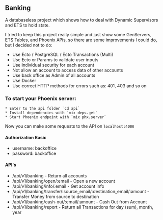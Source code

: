 ## Banking
A databaseless project which shows how to deal with Dynamic Supervisors and ETS to hold state.

I tried to keep this project really simple and just show some GenServers, ETS Tables, and Phoenix APis, so there are some improvements I could do, but I decided not to do:

  * Use Ecto / PostgreSQL / Ecto Transactions (Multi)
  * Use Ecto or Params to validate user inputs
  * Use individual security for each account
  * Not allow an account to access data of other accounts
  * Use back office as Admin of all accounts
  * Use Docker
  * Use correct HTTP methods for errors such as: 401, 403 and so on

### To start your Phoenix server:

    * Enter to the api folder `cd api`
    * Install dependencies with `mix deps.get`
    * Start Phoenix endpoint with `mix phx.server`

  Now you can make some requests to the API on `localhost:4000`

#### Authorization Basic
- username: backoffice
- password: backoffice

#### API's
- /api/v1/banking - Return all accounts
- /api/v1/banking/open/:email - Open a new account
- /api/v1/banking/info/:email - Get account info
- /api/v1/banking/transfer/:source_email/:destination_email/:amount - Transfer Money from source to destination
- /api/v1/banking/cash-out/:email/:amount - Cash Out from Account
- /api/v1/banking/report - Return all Transactions for day (sum), month, year
